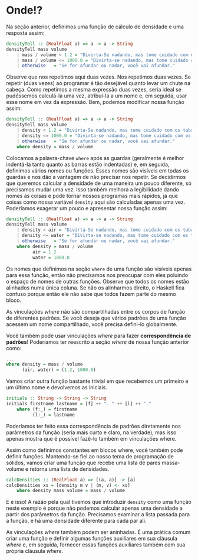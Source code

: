 # Onde!?

Na seção anterior, definimos uma função de cálculo de densidade e uma resposta assim:

```haskell
densityTell :: (RealFloat a) => a -> a -> String  
densityTell mass volume  
    | mass / volume < 1.2 = "Divirta-Se nadando, mas tome cuidado com os tubarões!"  
    | mass / volume <= 1000.0 = "Divirta-se nadando, mas tome cuidado com os tubarões!"  
    | otherwise   = "Se for afundar ou nadar, você vai afundar."  
```

Observe que nos repetimos aqui duas vezes. Nos repetimos duas vezes. Se repetir (duas vezes) ao programar é tão desejável quanto levar um chute na cabeça. Como repetimos a mesma expressão duas vezes, seria ideal se pudéssemos calculá-la uma vez, atribuí-la a um nome e, em seguida, usar esse nome em vez da expressão. Bem, podemos modificar nossa função assim:

```haskell
densityTell :: (RealFloat a) => a -> a -> String  
densityTell mass volume  
    | density < 1.2 = "Divirta-Se nadando, mas tome cuidado com os tubarões!"  
    | density <= 1000.0 = "Divirta-se nadando, mas tome cuidado com os tubarões!"  
    | otherwise   = "Se for afundar ou nadar, você vai afundar."  
    where density = mass / volume  
```

Colocamos a palavra-chave `where` após as guardas (geralmente é melhor indentá-la tanto quanto as barras estão indentadas) e, em seguida, definimos vários nomes ou funções. Esses nomes são visíveis em todas os guardas e nos dão a vantagem de não precisar nos repetir. Se decidirmos que queremos calcular a densidade de uma maneira um pouco diferente, só precisamos mudar uma vez. Isso também melhora a legibilidade dando nomes às coisas e pode tornar nossos programas mais rápidos, já que coisas como nossa variável `density` aqui são calculadas apenas uma vez. Poderíamos exagerar um pouco e apresentar nossa função assim:

```haskell
densityTell :: (RealFloat a) => a -> a -> String  
densityTell mass volume  
    | density < air = "Divirta-Se nadando, mas tome cuidado com os tubarões!"  
    | density <= water = "Divirta-se nadando, mas tome cuidado com os tubarões!"  
    | otherwise   = "Se for afundar ou nadar, você vai afundar."  
    where density = mass / volume  
          air = 1.2  
          water = 1000.0  
```

Os nomes que definimos na seção `where` de uma função são visíveis apenas para essa função, então não precisamos nos preocupar com eles poluindo o espaço de nomes de outras funções. Observe que todos os nomes estão alinhados numa única coluna. Se não os alinharmos direito, o Haskell fica confuso porque então ele não sabe que todos fazem parte do mesmo bloco.

As vinculações _where_ não são compartilhadas entre os corpos de função de diferentes padrões. Se você deseja que vários padrões de uma função acessem um nome compartilhado, você precisa defini-lo globalmente.

Você também pode usar vinculações _where_ para fazer **correspondência de padrões**! Poderíamos ter reescrito a seção _where_ de nossa função anterior como:

```haskell
...  
where density = mass / volume  
      (air, water) = (1.2, 1000.0)  
```

Vamos criar outra função bastante trivial em que recebemos um primeiro e um último nome e devolvemos as iniciais.

```haskell
initials :: String -> String -> String  
initials firstname lastname = [f] ++ ". " ++ [l] ++ "."  
    where (f:_) = firstname  
          (l:_) = lastname  
```

Poderíamos ter feito essa correspondência de padrões diretamente nos parâmetros da função (seria mais curto e claro, na verdade), mas isso apenas mostra que é possível fazê-lo também em vinculações where.

Assim como definimos constantes em blocos where, você também pode definir funções. Mantendo-se fiel ao nosso tema de programação de sólidos, vamos criar uma função que recebe uma lista de pares massa-volume e retorna uma lista de densidades.

```haskell
calcDensities :: (RealFloat a) => [(a, a)] -> [a]  
calcDensities xs = [density m v | (m, v) <- xs]  
    where density mass volume = mass / volume  
```

E é isso! A razão pela qual tivemos que introduzir `density` como uma função neste exemplo é porque não podemos calcular apenas uma densidade a partir dos parâmetros da função. Precisamos examinar a lista passada para a função, e há uma densidade diferente para cada par ali.

As vinculações _where_ também podem ser aninhadas. É uma prática comum criar uma função e definir algumas funções auxiliares em sua cláusula _where_ e, em seguida, fornecer essas funções auxiliares também com sua própria cláusula _where_.